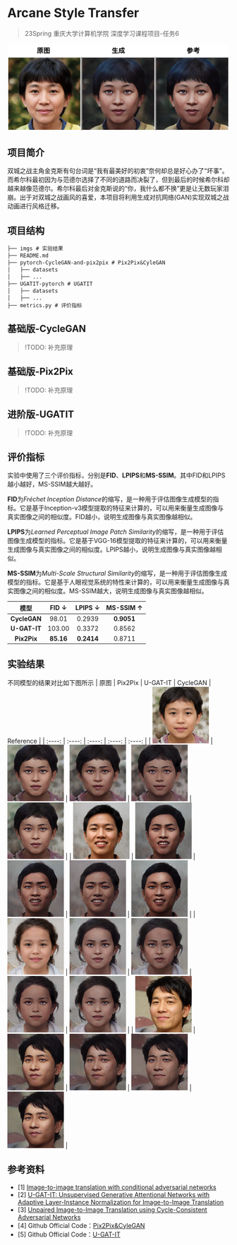 # Arcane Style Transfer 

> 23Spring 重庆大学计算机学院 深度学习课程项目-任务6

<div align=center>
    <img src="./imgs/cover.png" style="zoom: 50%; " />
</div>

## 项目简介
双城之战主角金克斯有句台词是“我有最美好的初衷”奈何却总是好心办了“坏事”。而希尔科最初因为与范德尔选择了不同的道路而决裂了，但到最后的时候希尔科却越来越像范德尔。希尔科最后对金克斯说的“你，我什么都不换”更是让无数玩家泪崩。出于对双城之战画风的喜爱，本项目将利用生成对抗网络(GAN)实现双城之战动画进行风格迁移。

## 项目结构
```
├── imgs # 实验结果
├── README.md
├── pytorch-CycleGAN-and-pix2pix # Pix2Pix&CyleGAN
│   ├── datasets
│   ├── ...
├── UGATIT-pytorch # UGATIT
│   ├── datasets
│   ├── ...
├── metrics.py # 评价指标
```

## 基础版-CycleGAN
> !TODO: 补充原理

## 基础版-Pix2Pix
> !TODO: 补充原理

## 进阶版-UGATIT
> !TODO: 补充原理


## 评价指标
实验中使用了三个评价指标，分别是**FID**、**LPIPS**和**MS-SSIM**。其中FID和LPIPS越小越好，MS-SSIM越大越好。

**FID**为*Fréchet Inception Distance*的缩写，是一种用于评估图像生成模型的指标。它是基于Inception-v3模型提取的特征来计算的，可以用来衡量生成图像与真实图像之间的相似度。FID越小，说明生成图像与真实图像越相似。

**LPIPS**为*Learned Perceptual Image Patch Similarity*的缩写，是一种用于评估图像生成模型的指标。它是基于VGG-16模型提取的特征来计算的，可以用来衡量生成图像与真实图像之间的相似度。LPIPS越小，说明生成图像与真实图像越相似。

**MS-SSIM**为*Multi-Scale Structural Similarity*的缩写，是一种用于评估图像生成模型的指标。它是基于人眼视觉系统的特性来计算的，可以用来衡量生成图像与真实图像之间的相似度。MS-SSIM越大，说明生成图像与真实图像越相似。

| 模型 | FID $\downarrow$ | LPIPS $\downarrow$ | MS-SSIM $\uparrow$ |
| :----: | :----: | :----: | :----: |
| **CycleGAN** | 98.01 | 0.2939 | **0.9051** |
| **U-GAT-IT** | 103.00 | 0.3372 | 0.8562 |
| **Pix2Pix** | **85.16** | **0.2414** | 0.8711 |

## 实验结果
不同模型的结果对比如下图所示
| 原图 | Pix2Pix | U-GAT-IT | CycleGAN | Reference |
| :----: | :----: | :----: | :----: | :----: |
| <img src="./imgs/original/400.png" style="zoom: 50%; " /> | <img src="./imgs/pix2pix/400.png" style="zoom: 50%; " /> | <img src="./imgs/ugatit/400.png" style="zoom: 50%; " /> | <img src="./imgs/cyclegan/400.png" style="zoom: 50%; " /> | <img src="./imgs/reference/400.png" style="zoom: 50%; " /> |
| <img src="./imgs/original/401.png" style="zoom: 50%; " /> | <img src="./imgs/pix2pix/401.png" style="zoom: 50%; " /> | <img src="./imgs/ugatit/401.png" style="zoom: 50%; " /> | <img src="./imgs/cyclegan/401.png" style="zoom: 50%; " /> | <img src="./imgs/reference/401.png" style="zoom: 50%; " /> |
| <img src="./imgs/original/402.png" style="zoom: 50%; " /> | <img src="./imgs/pix2pix/402.png" style="zoom: 50%; " /> | <img src="./imgs/ugatit/402.png" style="zoom: 50%; " /> | <img src="./imgs/cyclegan/402.png" style="zoom: 50%; " /> | <img src="./imgs/reference/402.png" style="zoom: 50%; " /> |
| <img src="./imgs/original/403.png" style="zoom: 50%; " /> | <img src="./imgs/pix2pix/403.png" style="zoom: 50%; " /> | <img src="./imgs/ugatit/403.png" style="zoom: 50%; " /> | <img src="./imgs/cyclegan/403.png" style="zoom: 50%; " /> | <img src="./imgs/reference/403.png" style="zoom: 50%; " /> |

## 参考资料
- [1] [Image-to-image translation with conditional adversarial networks](https://arxiv.org/abs/1611.07004)
- [2] [U-GAT-IT: Unsupervised Generative Attentional Networks with Adaptive Layer-Instance Normalization for Image-to-Image Translation](https://arxiv.org/abs/1907.10830)
- [3] [Unpaired Image-to-Image Translation using Cycle-Consistent Adversarial Networks](https://arxiv.org/abs/1703.10593)
- [4] Github Official Code：[Pix2Pix&CyleGAN](https://github.com/junyanz/pytorch-CycleGAN-and-pix2pix)
- [5] Github Official Code：[U-GAT-IT](https://github.com/znxlwm/UGATIT-pytorch)